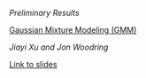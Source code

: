 *Preliminary Results*

[Gaussian Mixture Modeling (GMM)](#Emulator-of-Cosmological-Simulation-for-Initial-Parameters-Study)

*Jiayi Xu and Jon Woodring*

[Link to slides](files/2018-08-10/OneSlideSR.pptx)
